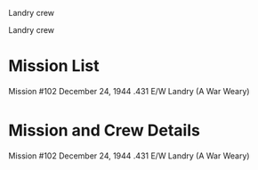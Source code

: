 





Landry crew






 




Landry crew

# Mission List

Mission #102 December 24, 1944 .431 E/W Landry
(A War Weary)

# Mission and Crew Details

Mission #102 December 24, 1944 .431 E/W Landry
(A War Weary)




